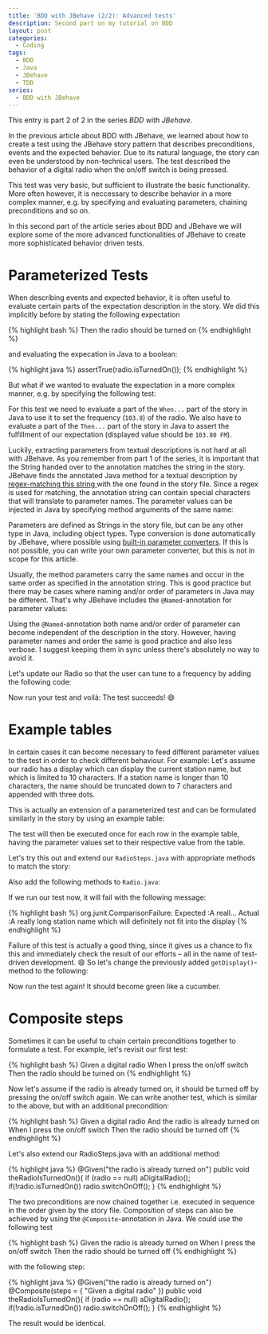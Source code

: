 ```yaml
---
title: 'BDD with JBehave (2/2): Advanced tests'
description: Second part on my tutorial on BDD
layout: post
categories:
  - Coding
tags:
  - BDD
  - Java
  - JBehave
  - TDD
series:
  - BDD with JBehave
---
```

This entry is part 2 of 2 in the series _BDD with JBehave_.

In the previous article about BDD with JBehave, we learned about how to create a test using the JBehave story pattern that describes preconditions, events and the expected behavior. Due to its natural language, the story can even be understood by non-technical users. The test described the behavior of a digital radio when the on/off switch is being pressed.

This test was very basic, but sufficient to illustrate the basic functionality. More often however, it is neccessary to describe behavior in a more complex manner, e.g. by specifying and evaluating parameters, chaining preconditions and so on.

In this second part of the article series about BDD and JBehave we will explore some of the more advanced functionalities of JBehave to create more sophisticated behavior driven tests.

# Parameterized Tests

When describing events and expected behavior, it is often useful to evaluate certain parts of the expectation description in the story. We did this implicitly before by stating the following expectation

{% highlight bash %}
Then the radio should be turned on
{% endhighlight %}

and evaluating the expecation in Java to a boolean:

{% highlight java %}
assertTrue(radio.isTurnedOn());
{% endhighlight %}

But what if we wanted to evaluate the expectation in a more complex manner, e.g. by specifying the following test:

For this test we need to evaluate a part of the `When...` part of the story in Java to use it to set the frequency (`103.8`) of the radio. We also have to evaluate a part of the `Then...` part of the story in Java to assert the fulfillment of our expectation (displayed value should be `103.80 FM`).

Luckily, extracting parameters from textual descriptions is not hard at all with JBehave. As you remember from part 1 of the series, it is important that the String handed over to the annotation matches the string in the story. JBehave finds the annotated Java method for a textual description by <a href="http://jbehave.org/reference/stable/annotations.html" target="_blank">regex-matching this string </a>with the one found in the story file. Since a regex is used for matching, the annotation string can contain special characters that will translate to parameter names. The parameter values can be injected in Java by specifying method arguments of the same name:

Parameters are defined as Strings in the story file, but can be any other type in Java, including object types. Type conversion is done automatically by JBehave, where possible using <a href="http://jbehave.org/reference/stable/parameter-converters.html" target="_blank">built-in parameter converters</a>. If this is not possible, you can write your own parameter converter, but this is not in scope for this article.

Usually, the method parameters carry the same names and occur in the same order as specified in the annotation string. This is good practice but there may be cases where naming and/or order of parameters in Java may be different. That's why JBehave includes the `@Named`-annotation for parameter values:

Using the `@Named`-annotation both name and/or order of parameter can become independent of the description in the story. However, having parameter names and order the same is good practice and also less verbose. I suggest keeping them in sync unless there's absolutely no way to avoid it.

Let's update our Radio so that the user can tune to a frequency by adding the following code:

Now run your test and voilà: The test succeeds! :smile:

# Example tables

In certain cases it can become necessary to feed different parameter values to the test in order to check different behaviour. For example: Let's assume our radio has a display which can display the current station name, but which is limited to 10 characters. If a station name is longer than 10 characters, the name should be truncated down to 7 characters and appended with three dots.

This is actually an extension of a parameterized test and can be formulated similarly in the story by using an example table:

The test will then be executed once for each row in the example table, having the parameter values set to their respective value from the table.

Let's try this out and extend our `RadioSteps.java` with appropriate methods to match the story:

Also add the following methods to `Radio.java`:

If we run our test now, it will fail with the following message:

{% highlight bash %}
org.junit.ComparisonFailure: 
Expected :A reall...
Actual :A really long station name which will definitely not fit into the display
{% endhighlight %}

Failure of this test is actually a good thing, since it gives us a chance to fix this and immediately check the result of our efforts – all in the name of test-driven development. :smile: So let's change the previously added `getDisplay()`-method to the following:

Now run the test again! It should become green like a cucumber.

# Composite steps

Sometimes it can be useful to chain certain preconditions together to formulate a test. For example, let's revisit our first test:

{% highlight bash %}
Given a digital radio
When I press the on/off switch
Then the radio should be turned on
{% endhighlight %}

Now let's assume if the radio is already turned on, it should be turned off by pressing the on/off switch again. We can write another test, which is similar to the above, but with an additional precondition:

{% highlight bash %}
Given a digital radio
And the radio is already turned on
When I press the on/off switch
Then the radio should be turned off
{% endhighlight %}

Let's also extend our RadioSteps.java with an additional method:

{% highlight java %}
    @Given("the radio is already turned on")
    public void theRadioIsTurnedOn(){
        if (radio == null)
            aDigitalRadio();
        if(!radio.isTurnedOn())
            radio.switchOnOff();
    }
{% endhighlight %}

The two preconditions are now chained together i.e. executed in sequence in the order given by the story file. Composition of steps can also be achieved by using the `@Composite`-annotation in Java. We could use the following test

{% highlight bash %}
Given the radio is already turned on
When I press the on/off switch
Then the radio should be turned off
{% endhighlight %}

with the following step:

{% highlight java %}
    @Given("the radio is already turned on")
    @Composite(steps = {
            "Given a digital radio"
    })
    public void theRadioIsTurnedOn(){
        if (radio == null)
            aDigitalRadio();
        if(!radio.isTurnedOn())
            radio.switchOnOff();
    }
{% endhighlight %}

The result would be identical.